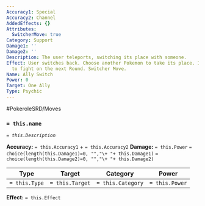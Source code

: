 ```yaml
---
Accuracy1: Special
Accuracy2: Channel
AddedEffects: {}
Attributes:
  SwitcherMove: true
Category: Support
Damage1: ''
Damage2: ''
Description: The user teleports, switching its place with someone.
Effect: User switches back. Choose another Pokemon to take its place. It will be ready
  to fight on the next Round. Switcher Move.
Name: Ally Switch
Power: 0
Target: One Ally
Type: Psychic
---
```


#PokeroleSRD/Moves

### `= this.name`
*`= this.Description`*

**Accuracy:** `= this.Accuracy1` + `= this.Accuracy2`
**Damage:** `= this.Power` `= choice(length(this.Damage1)=0, "","\+ "+ this.Damage1)` `= choice(length(this.Damage2)=0, "","\+ "+ this.Damage2)`

| Type          | Target          | Category          | Power          |
| ------------- | --------------- | ----------------  | -------------- |
| `= this.Type` | `= this.Target` | `= this.Category` | `= this.Power` | 

**Effect:** `= this.Effect`